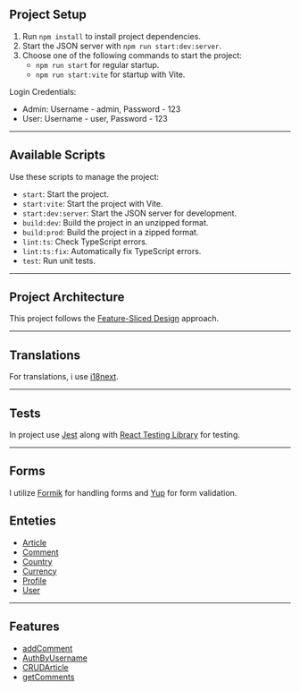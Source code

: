 ## Project Setup

1. Run `npm install` to install project dependencies.
2. Start the JSON server with `npm run start:dev:server`.
3. Choose one of the following commands to start the project:
    - `npm run start` for regular startup.
    - `npm run start:vite` for startup with Vite.

Login Credentials:

- Admin: Username - admin, Password - 123
- User: Username - user, Password - 123

---

## Available Scripts

Use these scripts to manage the project:

- `start`: Start the project.
- `start:vite`: Start the project with Vite.
- `start:dev:server`: Start the JSON server for development.
- `build:dev`: Build the project in an unzipped format.
- `build:prod`: Build the project in a zipped format.
- `lint:ts`: Check TypeScript errors.
- `lint:ts:fix`: Automatically fix TypeScript errors.
- `test`: Run unit tests.

---

## Project Architecture

This project follows the [Feature-Sliced Design](https://feature-sliced.design/) approach.

---

## Translations

For translations, i use [i18next](https://www.i18next.com/).

---

## Tests

In project use [Jest](https://jestjs.io/) along
with [React Testing Library](https://testing-library.com/docs/react-testing-library/intro/) for testing.

---

## Forms

I utilize [Formik](https://formik.org/docs/overview) for handling forms and [Yup](https://github.com/jquense/yup) for
form validation.

## Enteties

- [Article](src/enteties/Article)
- [Comment](src/enteties/Comment)
- [Country](src/enteties/Country)
- [Currency](src/enteties/Currency)
- [Profile](src/enteties/Profile)
- [User](src/enteties/User)

---

## Features

- [addComment](/src/features/addComment)
- [AuthByUsername](src/features/AuthByUsername)
- [CRUDArticle](src/features/CRUDArticle)
- [getComments](src/features/getComments)
